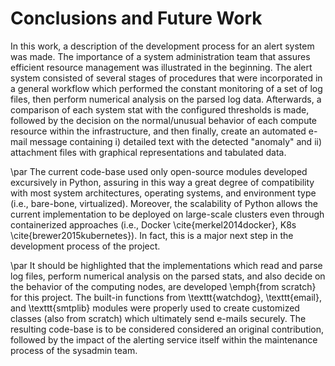 # Conclusions and Future Work

In this work, a description of the development process for an alert system was made. The importance of a system administration team that assures efficient resource management was illustrated in the beginning. The alert system consisted of several stages of procedures that were incorporated in a general workflow which performed the constant monitoring of a set of log files, then perform numerical analysis on the parsed log data. Afterwards, a comparison of each system stat with the configured thresholds is made, followed by the decision on the normal/unusual behavior of each compute resource within the infrastructure, and then finally, create an automated e-mail message containing i) detailed text with the detected "anomaly" and ii) attachment files with graphical representations and tabulated data.

\par The current code-base used only open-source modules developed excursively in Python, assuring in this way a great degree of compatibility with most system architectures, operating systems, and environment type (i.e., bare-bone, virtualized). Moreover, the scalability of Python allows the current implementation to be deployed on large-scale clusters even through containerized approaches (i.e., Docker \cite{merkel2014docker}, K8s \cite{brewer2015kubernetes}). In fact, this is a major next step in the development process of the project.

\par It should be highlighted that the implementations which read and parse log files, perform numerical analysis on the parsed stats, and also decide on the behavior of the computing nodes, are developed \emph{from scratch} for this project. The built-in functions from \texttt{watchdog}, \texttt{email}, and \texttt{smtplib} modules were properly used to create customized classes (also from scratch) which ultimately send e-mails securely. The resulting code-base is to be considered considered an original contribution, followed by the impact of the alerting service itself within the maintenance process of the sysadmin team.

<!-- \par Through the \texttt{watchdog} module, it was possible to monitor log files that receive new data constantly. The \texttt{smtplib} and \texttt{email} modules allowed for establishing secured connections to the Gmail server, encode files as attachments and finally send the final message (saved as a string object) to an entire list of e-mail addresses. The e-mails are sent securely, using the SSL/TLS protocols. The entire code-base is publicly available on GitHub \cite{github-codebase}. -->

<!-- \par The relationship between the scientific community and the sysadmin community within a research department was illustrated in the Introduction, emphasizing the reciprocal improvement cycle between the two, when proper actions are made on both sides. -->

<!-- \par With the current implementation, a sysadmin team will be able to have uninterrupted resource management and monitoring for the entire computing infrastructure, being able to quickly take action on the identified issues. By taking the proper actions on the computing resources (either the idle ones or the ones which execute jobs) an efficient pipeline is created, resulting in an optimal run-time of existing jobs, but also a proper execution of new incoming jobs. -->
